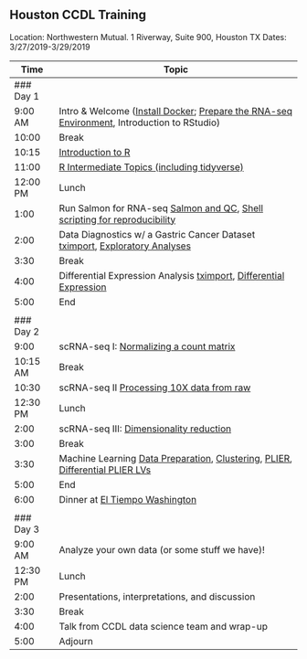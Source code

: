 ## Houston CCDL Training

Location: Northwestern Mutual. 1 Riverway, Suite 900, Houston TX
Dates: 3/27/2019-3/29/2019

| Time      | Topic                                          |
|-----------|------------------------------------------------|
| ### Day 1 |                                                |
| 9:00 AM   | Intro & Welcome ([Install Docker](https://github.com/AlexsLemonade/training-modules/blob/master/docker-install/README.md); [Prepare the RNA-seq Environment](https://github.com/AlexsLemonade/RNA-Seq-Exercises/blob/master/README.md), Introduction to RStudio)
| 10:00   | Break                                            |
| 10:15   | [Introduction to R](https://alexslemonade.github.io/training-modules/intro_to_R_tidyverse/01-intro_to_r.nb.html)                                |
| 11:00   | [R Intermediate Topics (including tidyverse)](https://alexslemonade.github.io/training-modules/intro_to_R_tidyverse/02-intro_to_tidyverse.nb.html)      |
| 12:00 PM  | Lunch                                          |
| 1:00      | Run Salmon for RNA-seq [Salmon and QC](https://github.com/AlexsLemonade/training-modules/blob/master/RNA-seq/01-download_qc_quant.md), [Shell scripting for reproducibility](https://github.com/AlexsLemonade/training-modules/blob/master/RNA-seq/02-reproducibility_cmdline.md)            |
| 2:00      | Data Diagnostics w/ a Gastric Cancer Dataset [tximport](https://alexslemonade.github.io/training-modules/RNA-seq/03-gastric_cancer_tximport.nb.html), [Exploratory Analyses](https://alexslemonade.github.io/training-modules/RNA-seq/04-gastric_cancer_exploratory.nb.html) |
| 3:30      | Break                                          |
| 4:00   | Differential Expression Analysis [tximport](https://github.com/AlexsLemonade/training-modules/blob/master/RNA-seq/05-nb_cell_line_tximport.md), [Differential Expression](https://alexslemonade.github.io/training-modules/RNA-seq/06-nb_cell_line_DESeq2.nb.html)               |
| 5:00      | End                                            |
|           |                                                |
| ### Day 2 |                                                |
| 9:00     | scRNA-seq I: [Normalizing a count matrix](https://alexslemonade.github.io/training-modules/scRNA-seq/01-normalizing_scRNA-seq.nb.html)             |
| 10:15 AM  | Break                                          |
| 10:30     | scRNA-seq II [Processing 10X data from raw](https://github.com/AlexsLemonade/training-modules/blob/master/scRNA-seq/02-tag-based_pre-processing_scRNA-seq.md)                 |
| 12:30 PM  | Lunch                                          |
| 2:00      | scRNA-seq III: [Dimensionality reduction](https://alexslemonade.github.io/training-modules/scRNA-seq/03-dimension_reduction_scRNA-seq.nb.html)                                  |
| 3:00      | Break                                          |
| 3:30      | Machine Learning [Data Preparation](https://alexslemonade.github.io/training-modules/machine-learning/01-medulloblastoma_data_prep.nb.html), [Clustering](https://alexslemonade.github.io/training-modules/machine-learning/02-medulloblastoma_clustering.nb.html), [PLIER](https://alexslemonade.github.io/training-modules/machine-learning/03-medulloblastoma_PLIER.nb.html), [Differential PLIER LVs](https://alexslemonade.github.io/training-modules/machine-learning/04-medulloblastoma_LV_differences.nb.html)  
| 5:00      | End                                            |
| 6:00      | Dinner at [El Tiempo Washington](http://www.eltiempocantina.com/washington/)                                       |
|           |                                                |
| ### Day 3 |                                                |
| 9:00 AM   | Analyze your own data (or some stuff we have)!                         |
| 12:30 PM  | Lunch                                          |
| 2:00      | Presentations, interpretations, and discussion |
| 3:30      | Break                                          |
| 4:00      | Talk from CCDL data science team and wrap-up   |
| 5:00      | Adjourn                                        |
